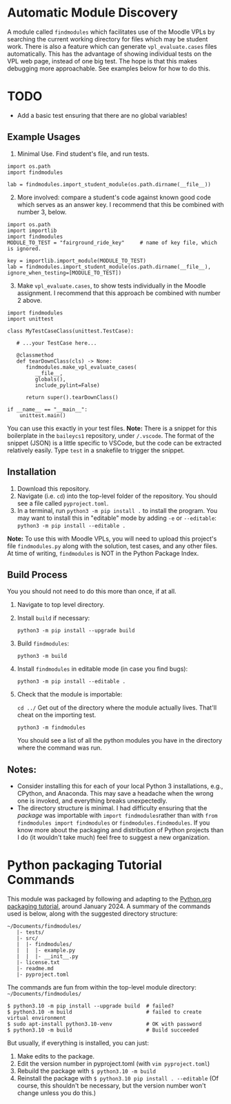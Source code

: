 # Automatic Module Discovery
A module called ```findmodules``` which facilitates use of the Moodle VPLs by searching the current working directory for files which may be student work. There is also a feature which can generate ```vpl_evaluate.cases``` files automatically. This has the advantage of showing individual tests on the VPL web page, instead of one big test. The hope is that this makes debugging more approachable. See examples below for how to do this.

# TODO
-  Add a basic test ensuring that there are no global variables!

## Example Usages
1. Minimal Use. Find student's file, and run tests.
```
import os.path
import findmodules

lab = findmodules.import_student_module(os.path.dirname(__file__))
```

2. More involved: compare a student's code against known good code which serves as an answer key. I recommend that this be combined with number 3, below.
```
import os.path
import importlib
import findmodules
MODULE_TO_TEST = "fairground_ride_key"     # name of key file, which is ignored.

key = importlib.import_module(MODULE_TO_TEST)
lab = findmodules.import_student_module(os.path.dirname(__file__), ignore_when_testing=[MODULE_TO_TEST])
```

3. Make ```vpl_evaluate.cases```, to show tests individually in the Moodle assignment. I recommend that this approach be combined with number 2 above.
```
import findmodules
import unittest

class MyTestCaseClass(unittest.TestCase):

   # ...your TestCase here...

   @classmethod
   def tearDownClass(cls) -> None:
      findmodules.make_vpl_evaluate_cases(
         __file__, 
         globals(), 
         include_pylint=False)  
  
      return super().tearDownClass()

if __name__ == "__main__":
    unittest.main()
```
You can use this exactly in your test files. **Note:** There is a snippet for this boilerplate in the ```baileycs1``` repository, under ```/.vscode```. The format of the snippet (JSON) is a little specific to VSCode, but the code can be extracted relatively easily. Type ```test``` in a snakefile to trigger the snippet.

## Installation
1. Download this repository.
2. Navigate (i.e. ```cd```) into the top-level folder of the repository. You should see a file called ```pyproject.toml```.
3. In a terminal, run ```python3 -m pip install .``` to install the program. You may want to install this in "editable" mode by adding ```-e``` or ```--editable```:
```python3 -m pip install --editable .```

__Note:__ To use this with Moodle VPLs, you will need to upload this project's file ```findmodules.py``` along with the solution, test cases, and any other files. At time of writing, ```findmodules``` is NOT in the Python Package Index.

## Build Process
You you should not need to do this more than once, if at all.
1. Navigate to top level directory.
2. Install ```build``` if necessary:
   
   ```python3 -m pip install --upgrade build```

3. Build ```findmodules```:

   ```python3 -m build```

4. Install ```findmodules``` in editable mode (in case you find bugs):

   ```python3 -m pip install --editable .```

5. Check that the module is importable:

   ```cd ../``` Get out of the directory where the module actually lives. That'll cheat on the importing test.

   ```python3 -m findmodules```

   You should see a list of all the python modules you have in the directory where the command was run.

## Notes:
- Consider installing this for each of your local Python 3 installations, e.g., CPython, and Anaconda. This may save a headache when the wrong one is invoked, and everything breaks unexpectedly.
- The directory structure is minimal. I had difficulty ensuring that the *package* was importable with ```import findmodules```rather than with ```from findmodules import findmodules``` or ```findmodules.findmodules```. If you know more about the packaging and distribution of Python projects than I do (it wouldn't take much) feel free to suggest a new organization.


# Python packaging Tutorial Commands
This module was packaged by following and adapting to the [Python.org packaging tutorial](https://packaging.python.org/en/latest/tutorials/packaging-projects/), around January 2024.
A summary of the commands used is below, along with the suggested directory structure:
```
~/Documents/findmodules/
   |- tests/
   |- src/
   |  |- findmodules/
   |  |  |- example.py
   |  |  |- __init__.py
   |- license.txt
   |- readme.md
   |- pyproject.toml
```

The commands are fun from within the top-level module directory: ```~/Documents/findmodules/```
```
$ python3.10 -m pip install --upgrade build  # failed?
$ python3.10 -m build                        # failed to create virtual environment
$ sudo apt-install python3.10-venv           # OK with password
$ python3.10 -m build                        # Build succeeded
```

But usually, if everything is installed, you can just:
1. Make edits to the package.
2. Edit the version number in pyproject.toml (with ```vim pyproject.toml```)
3. Rebuild the package with ```$ python3.10 -m build```
4. Reinstall the package with ```$ python3.10 pip install . --editable``` (Of course, this shouldn't be necessary, but the version number won't change unless you do this.)
